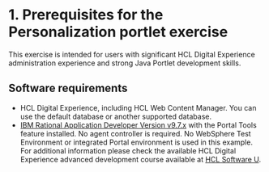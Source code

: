 # 1. Prerequisites for the Personalization portlet exercise

This exercise is intended for users with significant HCL Digital Experience administration experience and strong Java Portlet development skills.

## Software requirements

- HCL Digital Experience, including HCL Web Content Manager. You can use the default database or another supported database.
- [IBM Rational Application Developer Version v9.7.x](https://www.ibm.com/support/pages/rational-application-developer-websphere-software-97) with the Portal Tools feature installed. No agent controller is required. No WebSphere Test Environment or integrated Portal environment is used in this example. For additional information please check the available HCL Digital Experience advanced development course available at [HCL Software U](https://hclsoftwareu.hcltechsw.com/).  

